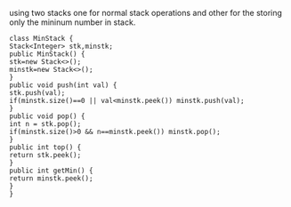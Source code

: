 using two stacks one for normal stack operations and other for the storing only the mininum number in stack.
​
```
class MinStack {
Stack<Integer> stk,minstk;
public MinStack() {
stk=new Stack<>();
minstk=new Stack<>();
}
public void push(int val) {
stk.push(val);
if(minstk.size()==0 || val<minstk.peek()) minstk.push(val);
}
public void pop() {
int n = stk.pop();
if(minstk.size()>0 && n==minstk.peek()) minstk.pop();
}
public int top() {
return stk.peek();
}
public int getMin() {
return minstk.peek();
}
}
​
```